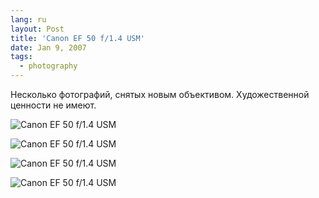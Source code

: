 ```yaml
---
lang: ru
layout: Post
title: 'Canon EF 50 f/1.4 USM'
date: Jan 9, 2007
tags:
  - photography
---
```


Несколько фотографий, снятых новым объективом. Художественной ценности не имеют.

![Canon EF 50 f/1.4 USM](/images/blog/Sapegin-Artem-20D-2007-01-04-266-6669-lj.jpg)

<!--more-->

![Canon EF 50 f/1.4 USM](/images/blog/Sapegin-Artem-20D-2006-12-31-263-6377-lj.jpg)

![Canon EF 50 f/1.4 USM](/images/blog/Sapegin-Artem-20D-2006-12-31-264-6442-lj.jpg)

![Canon EF 50 f/1.4 USM](/images/blog/Sapegin-Artem-20D-2007-01-04-267-6705-lj.jpg)
